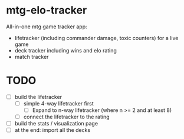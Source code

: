 # mtg-elo-tracker

All-in-one mtg game tracker app:

- lifetracker (including commander damage, toxic counters) for a live game
- deck tracker including wins and elo rating
- match tracker


# TODO

- [ ] build the lifetracker
    - [ ] simple 4-way lifetracker first
        - [ ] Expand to n-way lifetracker (where n >= 2 and at least 8)
    - [ ] connect the lifetracker to the rating
- [ ] build the stats / visualization page
- [ ] at the end: import all the decks